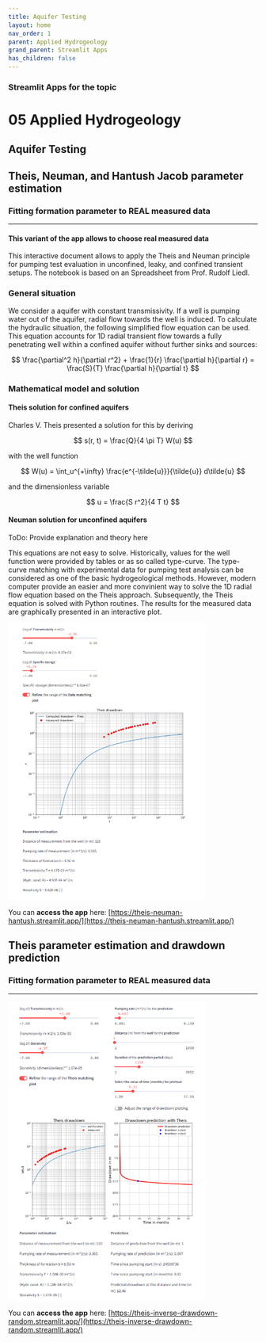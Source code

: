 ```yaml
---
title: Aquifer Testing
layout: home
nav_order: 1
parent: Applied Hydrogeology
grand_parent: Streamlit Apps
has_children: false
---
```


<script type="text/javascript" async
    src="https://cdnjs.cloudflare.com/ajax/libs/mathjax/3.2.2/es5/tex-mml-chtml.js">
</script>

### Streamlit Apps for the topic

# 05 Applied Hydrogeology

## Aquifer Testing



## Theis, Neuman, and Hantush Jacob parameter estimation

### Fitting formation parameter to REAL measured data

------

#### This variant of the app allows to choose real measured data

This interactive document allows to apply the Theis and Neuman principle for pumping test evaluation in unconfined, leaky, and confined transient setups. The notebook is based on an Spreadsheet from Prof. Rudolf Liedl.

### General situation



We consider a aquifer with constant transmissivity. If a well is pumping water out of the aquifer, radial flow towards the well is induced. To calculate the hydraulic situation, the following simplified flow equation can be used. This equation accounts for 1D radial transient flow towards a fully penetrating well within a confined aquifer without further sinks and sources:


$$
\frac{\partial^2 h}{\partial r^2} + \frac{1}{r} \frac{\partial h}{\partial r} = \frac{S}{T} \frac{\partial h}{\partial t}
$$




### Mathematical model and solution

#### Theis solution for confined aquifers



Charles V. Theis presented a solution for this by deriving


$$
s(r, t) = \frac{Q}{4 \pi T} W(u)
$$


with the well function


$$
W(u) = \int_u^{+\infty} \frac{e^{-\tilde{u}}}{\tilde{u}} d\tilde{u}
$$


and the dimensionless variable


$$
u = \frac{S r^2}{4 T t}
$$




#### Neuman solution for unconfined aquifers

ToDo: Provide explanation and theory here

This equations are not easy to solve. Historically, values for the well function were provided by tables or as so called type-curve. The type-curve matching with experimental data for pumping test analysis can be considered as one of the basic hydrogeological methods. However, modern computer provide an easier and more convinient way to solve the 1D radial flow equation based on the Theis approach. Subsequently, the Theis equation is solved with Python routines. The results for the measured data are graphically presented in an interactive plot.

<img src="..\assets\images\st\05\Theis Neuman Hantush inverse DATA.png" alt="Screenshot of the app" width="400" />

You can **access the app** here: [https://theis-neuman-hantush.streamlit.app/](https://theis-neuman-hantush.streamlit.app/)

## Theis parameter estimation and drawdown prediction

### Fitting formation parameter to REAL measured data

------



<img src="..\assets\images\st\05\Theis inverse ddown DATA.png" alt="Screenshot of the app" width="400" />

You can **access the app** here: [https://theis-inverse-drawdown-random.streamlit.app/](https://theis-inverse-drawdown-random.streamlit.app/)

